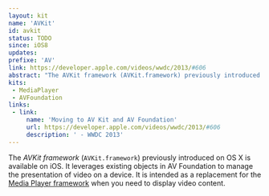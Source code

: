 ```yaml
---
layout: kit
name: 'AVKit'
id: avkit
status: TODO
since: iOS8
updates: 
prefixe: 'AV'
link: https://developer.apple.com/videos/wwdc/2013/#606
abstract: "The AVKit framework (AVKit.framework) previously introduced on OS X is available on iOS. Use it instead of Media Player framework when you need to display a video."
kits:
 - MediaPlayer
 - AVFoundation
links:
 - link:
     name: 'Moving to AV Kit and AV Foundation'
     url: https://developer.apple.com/videos/wwdc/2013/#606
     description: ' - WWDC 2013'
---
```


The *AVKit framework* (`AVKit.framework`) previously introduced on OS X is available on iOS. It leverages existing objects in AV Foundation to manage the presentation of video on a device. It is intended as a replacement for the [Media Player framework](/MediaPlayer) when you need to display video content.
